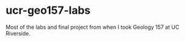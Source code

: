 # ucr-geo157-labs
Most of the labs and final project from when I took Geology 157 at UC Riverside. 
